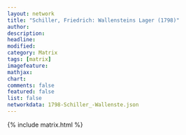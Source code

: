 ```yaml
---
layout: network
title: "Schiller, Friedrich: Wallensteins Lager (1798)"
author:
description:
headline:
modified:
category: Matrix
tags: [matrix]
imagefeature: 
mathjax: 
chart: 
comments: false
featured: false
list: false
networkdata: 1798-Schiller_-Wallenste.json
---
```

{% include matrix.html %}

